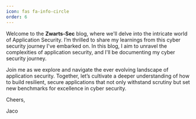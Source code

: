 ```yaml
---
icon: fas fa-info-circle
order: 6
---
```



Welcome to the <b>Zwarts-Sec</b> blog, where we'll delve into the intricate world of Application Security. I’m thrilled to share my learnings from this cyber security journey I've embarked on. In this blog, I aim to unravel the complexities of application security, and I'll be documenting my cyber security journey.

Join me as we explore and navigate the ever evolving landscape of application security. Together, let’s cultivate a deeper understanding of how to build resilient, secure applications that not only withstand scrutiny but set new benchmarks for excellence in cyber security.

Cheers,

Jaco